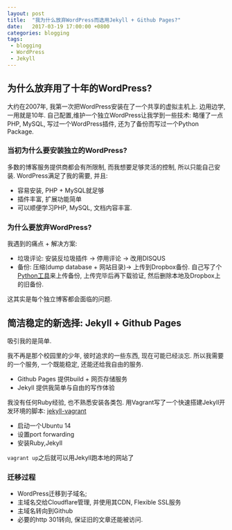 ```yaml
---
layout: post
title:  "我为什么放弃WordPress而选用Jekyll + Github Pages?"
date:   2017-03-19 17:00:00 +0800
categories: blogging
tags: 
 - blogging
 - WordPress
 - Jekyll
---
```


## 为什么放弃用了十年的WordPress?

大约在2007年, 我第一次把WordPress安装在了一个共享的虚拟主机上. 边用边学, 一用就是10年. 自己配置,维护一个独立WordPress让我学到一些技术: 略懂了一点PHP, MySQL, 写过一个WordPress插件, 还为了备份而写过一个Python Package.
 
### 当初为什么要安装独立的WordPress?
 
 多数的博客服务提供商都会有所限制, 而我想要足够灵活的控制, 所以只能自己安装.  WordPress满足了我的需要, 并且: 
 - 容易安装, PHP + MySQL就足够 
 - 插件丰富, 扩展功能简单
 - 可以顺便学习PHP, MySQL, 文档内容丰富.
 
### 为什么要放弃WordPress?

我遇到的痛点 + 解决方案:
 - 垃圾评论: 安装反垃圾插件 -> 停用评论 -> 改用DISQUS
 - 备份:  压缩(dump database + 网站目录)-> 上传到Dropbox备份. 自己写了个[Python工具](http://liguoliang.com/side-projects/rabbit-backup/)来上传备份, 上传完毕后再下载验证, 然后删除本地及Dropbox上的旧备份. 
 
这其实是每个独立博客都会面临的问题. 

## 简洁稳定的新选择:  Jekyll + Github Pages

吸引我的是简单. 

我不再是那个校园里的少年, 彼时追求的一些东西, 现在可能已经淡忘. 所以我需要的一个服务, 一个既能稳定, 还能还给我自由的服务. 
 - Github Pages 提供build + 网页存储服务 
 - Jekyll 提供我简单与自由的写作体验

我没有任何Ruby经验, 也不熟悉安装各类包. 用Vagrant写了一个快速搭建Jekyll开发环境的脚本: [jekyll-vagrant](https://github.com/guoliang-dev/jekyll-vagrant)
 - 启动一个Ubuntu 14
 - 设置port forwarding
 - 安装Ruby,Jekyll
 
 `vagrant up`之后就可以用Jekyll跑本地的网站了 

### 迁移过程
 - WordPress迁移到子域名;
 - 主域名交给Cloudflare管理, 并使用其CDN, Flexible SSL服务
 - 主域名转向到Github
 - 必要的http 301转向, 保证旧的文章还能被访问. 
 